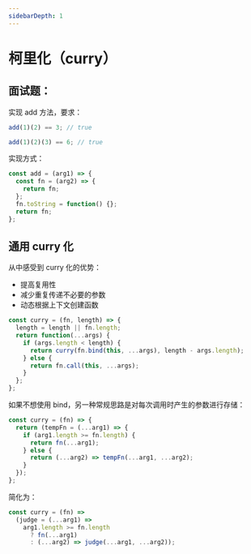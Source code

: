 ```yaml
---
sidebarDepth: 1
---
```


# 柯里化（curry）

## 面试题：

实现 add 方法，要求：

```js
add(1)(2) == 3; // true

add(1)(2)(3) == 6; // true
```

实现方式：

```js
const add = (arg1) => {
  const fn = (arg2) => {
    return fn;
  };
  fn.toString = function() {};
  return fn;
};
```

## 通用 curry 化

从中感受到 curry 化的优势：

- 提高复用性
- 减少重复传递不必要的参数
- 动态根据上下文创建函数

```js
const curry = (fn, length) => {
  length = length || fn.length;
  return function(...args) {
    if (args.length < length) {
      return curry(fn.bind(this, ...args), length - args.length);
    } else {
      return fn.call(this, ...args);
    }
  };
};
```

如果不想使用 bind，另一种常规思路是对每次调用时产生的参数进行存储：

```js
const curry = (fn) => {
  return (tempFn = (...arg1) => {
    if (arg1.length >= fn.length) {
      return fn(...arg1);
    } else {
      return (...arg2) => tempFn(...arg1, ...arg2);
    }
  });
};
```

简化为：

```js
const curry = (fn) =>
  (judge = (...arg1) =>
    arg1.length >= fn.length
      ? fn(...arg1)
      : (...arg2) => judge(...arg1, ...arg2));
```
